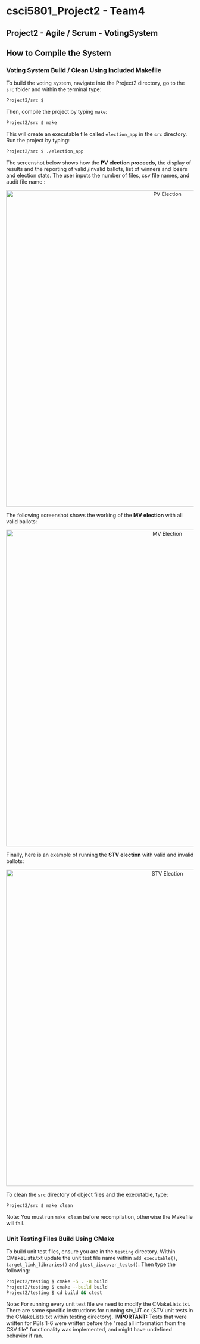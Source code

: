 
# csci5801_Project2 - Team4

## Project2 - Agile / Scrum - VotingSystem

## How to Compile the System

### Voting System Build / Clean Using Included Makefile
To build the voting system, navigate into the Project2 directory, go to the `src` folder and within the terminal type:

```sh
Project2/src $ 
```

Then, compile the project by typing `make`:

```sh
Project2/src $ make
```

This will create an executable file called `election_app` in the `src` directory. Run the project by typing:

```sh
Project2/src $ ./election_app
```

The screenshot below shows how the **PV election proceeds**, the display of results and the reporting of valid /invalid ballots, list of winners and losers and election stats. The user inputs the number of files, csv file names, and audit file name :
<p align="center">
<img src="https://github.com/user-attachments/assets/85bd1d6a-9069-4818-9784-65aff3cae4df" alt="PV Election" width="850"/>
</p>



The following screenshot shows the working of the **MV election** with all valid ballots:

<p align="center">
<img src="https://github.umn.edu/umn-csci-5801-02-S25/repo-Team4/assets/32292/8cdb9a97-7e1a-4e0f-bb67-75d6b8549e3b" alt="MV Election" width="850"/>
</p>

Finally, here is an example of running the **STV election** with valid and invalid ballots: 

<p align="center">
<img src="https://github.umn.edu/umn-csci-5801-02-S25/repo-Team4/assets/32292/c688040f-b3d9-464a-b27d-1f194f1a3169" alt="STV Election" width="850"/>
</p>

To clean the `src` directory of object files and the executable, type:

```sh
Project2/src $ make clean
```
Note: You must run `make clean` before recompilation, otherwise the Makefile will fail.  

### Unit Testing Files Build Using CMake
To build unit test files, ensure you are in the `testing` directory. Within CMakeLists.txt update the unit test file name within `add_executable()`, `target_link_libraries()` and `gtest_discover_tests()`.
Then type the following:

```sh
Project2/testing $ cmake -S . -B build
Project2/testing $ cmake --build build
Project2/testing $ cd build && ctest
```
Note: For running every unit test file we need to modify the CMakeLists.txt. There are some specific instructions for running stv_UT.cc (STV unit tests in the CMakeLists.txt within testing directory).
**IMPORTANT:** Tests that were written for PBIs 1-6 were written before the "read all information from the CSV file" functionality was implemented, and might have undefined behavior if ran.






